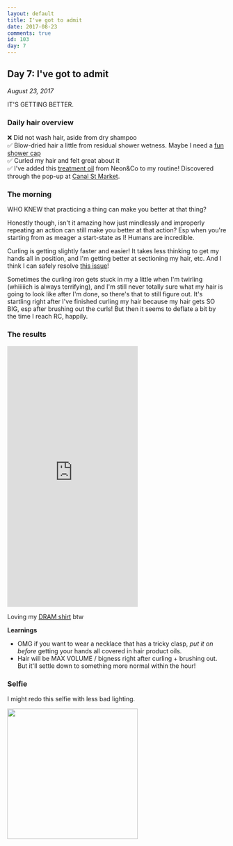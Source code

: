```yaml
---
layout: default
title: I've got to admit
date: 2017-08-23
comments: true
id: 103
day: 7
---
```


## Day 7: I've got to admit
_August 23, 2017_

IT'S GETTING BETTER.

### Daily hair overview

❌ Did not wash hair, aside from dry shampoo  
✅ Blow-dried hair a little from residual shower wetness. Maybe I need a [fun shower cap](http://www.yesstyle.com/en/homy-bazaar-cartoon-print-shower-cap/info.html/pid.1057131102)  
✅ Curled my hair and felt great about it  
✅ I've added this [treatment oil](https://us.neoncoproducts.com/product/treatment-oil) from Neon&Co to my routine! Discovered through the pop-up at [Canal St Market](http://canalstreet.market/).

### The morning

WHO KNEW that practicing a thing can make you better at that thing?

Honestly though, isn't it amazing how just mindlessly and improperly repeating an action can still make you better at that action? Esp when you're starting from as meager a start-state as I! Humans are incredible.

Curling is getting slightly faster and easier! It takes less thinking to get my hands all in position, and I'm getting better at sectioning my hair, etc. And I think I can safely resolve [this issue](https://github.com/vrk/LearnToCurl/issues/1)!

Sometimes the curling iron gets stuck in my a little when I'm twirling (whiiiiich is always terrifying), and I'm still never totally sure what my hair is going to look like after I'm done, so there's that to still figure out. It's startling right after I've finished curling my hair because my hair gets SO BIG, esp after brushing out the curls! But then it seems to deflate a bit by the time I reach RC, happily.

### The results

<iframe src="https://player.vimeo.com/video/230791392"  height="600" frameborder="0" webkitallowfullscreen mozallowfullscreen allowfullscreen></iframe>

Loving my [DRAM shirt](https://www.urbanoutfitters.com/shop/big-baby-dram-tee) btw

**Learnings**
- OMG if you want to wear a necklace that has a tricky clasp, *put it on before* getting your hands all covered in hair product oils.
- Hair will be MAX VOLUME / bigness right after curling + brushing out. But it'll settle down to something more normal within the hour!

### Selfie

I might redo this selfie with less bad lighting.

<img src="{{ site.url }}{{ site.baseurl }}/assets/images/day7-selfie.jpg" height="300" />
